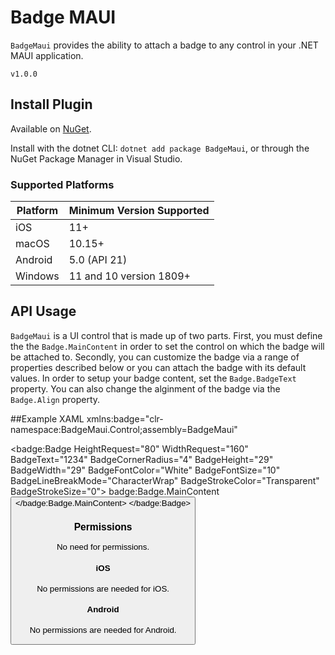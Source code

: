 # Badge MAUI

`BadgeMaui` provides the ability to attach a badge to any control in your .NET MAUI application.

`v1.0.0`

## Install Plugin

Available on [NuGet](https://www.nuget.org/packages/BadgeMaui/).

Install with the dotnet CLI: `dotnet add package BadgeMaui`, or through the NuGet Package Manager in Visual Studio.

### Supported Platforms

| Platform | Minimum Version Supported |
|----------|---------------------------|
| iOS      | 11+                       |
| macOS    | 10.15+                    |
| Android  | 5.0 (API 21)              |
| Windows  | 11 and 10 version 1809+   |

## API Usage

`BadgeMaui` is a UI control that is made up of two parts.
First, you must define the the `Badge.MainContent` in order to set the control on which the badge will be attached to.
Secondly, you can customize the badge via a range of properties described below or you can attach the badge with its default values.
In order to setup your badge content, set the `Badge.BadgeText` property.
You can also change the alginment of the badge via the `Badge.Align` property.

##Example XAML
xmlns:badge="clr-namespace:BadgeMaui.Control;assembly=BadgeMaui"

<badge:Badge HeightRequest="80" WidthRequest="160" BadgeText="1234" BadgeCornerRadius="4" BadgeHeight="29" BadgeWidth="29" BadgeFontColor="White" BadgeFontSize="10" BadgeLineBreakMode="CharacterWrap" BadgeStrokeColor="Transparent" BadgeStrokeSize="0"> badge:Badge.MainContent <Button Text="Action"/> </badge:Badge.MainContent> </badge:Badge>


### Permissions

No need for permissions.

#### iOS

No permissions are needed for iOS.

#### Android

No permissions are needed for Android.
